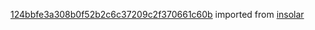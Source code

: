 [124bbfe3a308b0f52b2c6c37209c2f370661c60b](https://github.com/insolar/insolar/commit/124bbfe3a308b0f52b2c6c37209c2f370661c60b) imported from [insolar](https://github.com/insolar/insolar)

